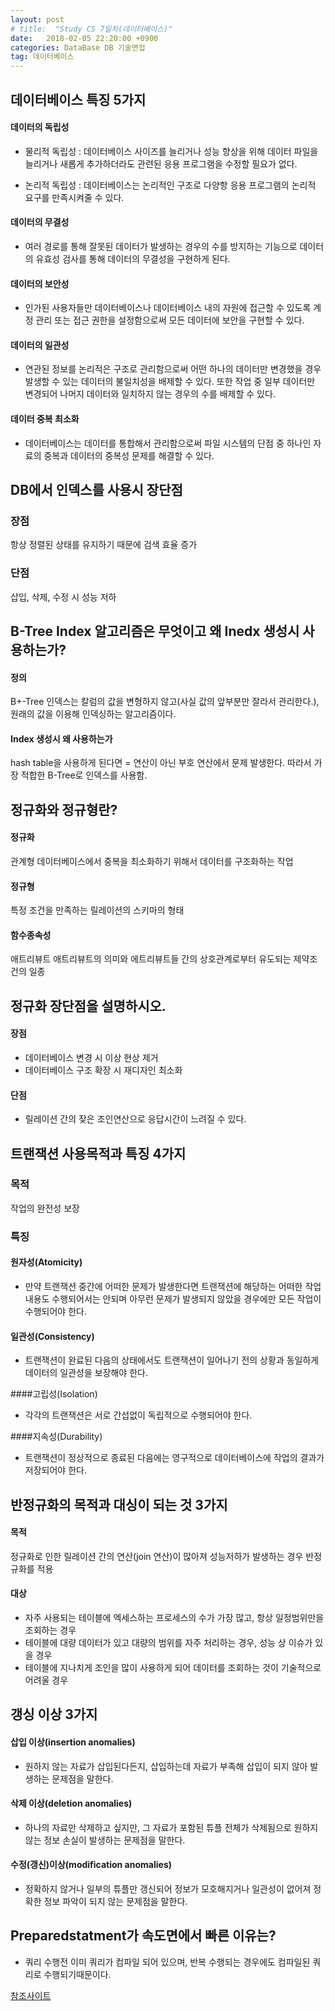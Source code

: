 ```yaml
---
layout: post
# title:  "Study CS 7일차(데이터베이스)"
date:   2018-02-05 22:20:00 +0900
categories: DataBase DB 기술면접
tag: 데이터베이스
---
```


## 데이터베이스 특징 5가지

#### 데이터의 독립성

- 물리적 독립성 : 데이터베이스 사이즈를 늘리거나 성능 향상을 위해 데이터 파일을 늘리거나 새롭게 추가하더라도 관련된 응용 프로그램을 수정할 필요가 없다.

- 논리적 독립성 : 데이터베이스는 논리적인 구조로 다양항 응용 프로그램의 논리적 요구를 만족시켜줄 수 있다.

#### 데이터의 무결성

- 여러 경로를 통해 잘못된 데이터가 발생하는 경우의 수를 방지하는 기능으로 데이터의 유효성 검사를 통해 데이터의 무결성을 구현하게 된다.

#### 데이터의 보안성

- 인가된 사용자들만 데이터베이스나 데이터베이스 내의 자원에 접근할 수 있도록 계정 관리 또는 접근 권한을 설정함으로써 모든 데이터에 보안을 구현할 수 있다.

#### 데이터의 일관성

- 연관된 정보를 논리적은 구조로 관리함으로써 어떤 하나의 데이터만 변경했을 경우 발생할 수 있는 데이터의 불일치성을 배제할 수 있다. 또한 작업 중 일부 데이터만 변경되어 나머지 데이터와 일치하지 않는 경우의 수를 배제할 수 있다.

#### 데이터 중복 최소화

- 데이터베이스는 데이터를 통합해서 관리함으로써 파일 시스템의 단점 중 하나인 자료의 중복과 데이터의 중복성 문제를 해결할 수 있다.

## DB에서 인덱스를 사용시 장단점

### 장점

항상 정렬된 상태를 유지하기 때문에 검색 효율 증가

### 단점

삽입, 삭제, 수정 시 성능 저하

## B-Tree Index 알고리즘은 무엇이고 왜 Inedx 생성시 사용하는가?

#### 정의

B+-Tree 인덱스는 칼럼의 값을 변형하지 않고(사실 값의 앞부분만 잘라서 관리한다.), 원래의 값을 이용해 인덱싱하는 알고리즘이다.

#### Index 생성시 왜 사용하는가

hash table을 사용하게 된다면 = 연산이 아닌 부호 연산에서 문제 발생한다. 따라서 가장 적합한 B-Tree로 인덱스를 사용함.

## 정규화와 정규형란?

#### 정규화

관계형 데이터베이스에서 중복을 최소화하기 위해서 데이터를 구조화하는 작업

#### 정규형

특정 조건을 만족하는 릴레이션의 스키마의 형태

#### 함수종속성

애트리뷰트 애트리뷰트의 의미와 에트리뷰트들 간의 상호관계로부터 유도되는 제약조건의 일종

## 정규화 장단점을 설명하시오.

#### 장점

- 데이터베이스 변경 시 이상 현상 제거
- 데이터베이스 구조 확장 시 재디자인 최소화

#### 단점

- 릴레이션 간의 잦은 조인연산으로 응답시간이 느려질 수 있다.

## 트랜잭션 사용목적과 특징 4가지

### 목적

작업의 완전성 보장

### 특징

#### 원자성(Atomicity)
- 만약 트랜잭션 중간에 어떠한 문제가 발생한다면 트랜잭션에 해당하는 어떠한 작업 내용도 수행되어서는 안되며 아무런 문제가 발생되지 않았을 경우에만 모든 작업이 수행되어야 한다.

#### 일관성(Consistency)
- 트랜잭션이 완료된 다음의 상태에서도 트랜잭션이 일어나기 전의 상황과 동일하게 데이터의 일관성을 보장해야 한다.

####고립성(Isolation)
- 각각의 트랜잭션은 서로 간섭없이 독립적으로 수행되어야 한다.

####지속성(Durability)
- 트랜잭션이 정상적으로 종료된 다음에는 영구적으로 데이터베이스에 작업의 결과가 저장되어야 한다.

## 반정규화의 목적과 대싱이 되는 것 3가지

#### 목적

정규화로 인한 릴레이션 간의 연산(join 연산)이 많아져 성능저하가 발생하는 경우 반정규화를 적용

#### 대상
- 자주 사용되는 테이블에 엑세스하는 프로세스의 수가 가장 많고, 항상 일정범위만을 조회하는 경우
- 테이블에 대량 데이터가 있고 대량의 범위를 자주 처리하는 경우, 성능 상 이슈가 있을 경우
- 테이블에 지나치게 조인을 많이 사용하게 되어 데이터를 조회하는 것이 기술적으로 어려울 경우

## 갱싱 이상 3가지

#### 삽입 이상(insertion anomalies)
- 원하지 않는 자료가 삽입된다든지, 삽입하는데 자료가 부족해 삽입이 되지 않아 발생하는 문제점을 말한다.

#### 삭제 이상(deletion anomalies)
- 하나의 자료만 삭제하고 싶지만, 그 자료가 포함된 튜플 전체가 삭제됨으로 원하지 않는 정보 손실이 발생하는 문제점을 말한다.

#### 수정(갱신)이상(modification anomalies)
- 정확하지 않거나 일부의 튜플만 갱신되어 정보가 모호해지거나 일관성이 없어져 정확한 정보 파악이 되지 않는 문제점을 말한다.

## Preparedstatment가 속도면에서 빠른 이유는?

- 쿼리 수행전 이미 쿼리가 컴파일 되어 있으며, 반복 수행되는 경우에도 컴파일된 쿼리로 수행되기때문이다.

[참조사이트](https://github.com/JaeYeopHan/Interview_Question_for_Beginner/tree/master/Database)

[jekyll-gh]:   https://github.com/quarl894